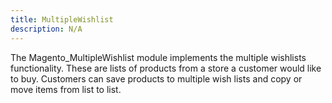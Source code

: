 ```yaml
---
title: MultipleWishlist
description: N/A
---
```


The Magento_MultipleWishlist module implements the multiple wishlists functionality.
These are lists of products from a store a customer would like to buy. Customers can save products to multiple wish lists and copy or move items from list to list.
